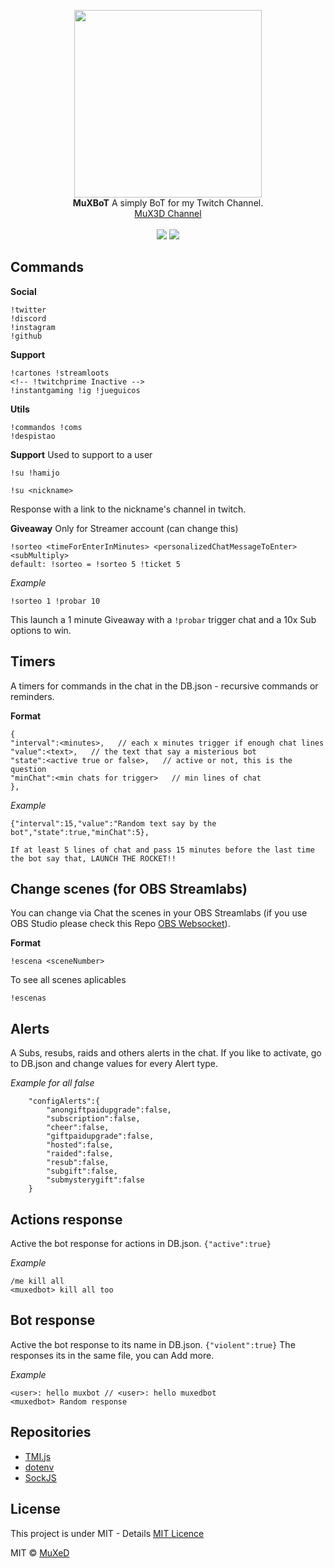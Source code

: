<p align=center>
  <img width=300 src="https://i.imgur.com/uvlItJe.jpg"/>
  <br>
  <span><strong>MuXBoT</strong> A simply BoT for my Twitch Channel.<br>
  <a href="https://www.twitch.tv/mux3d">MuX3D Channel</a></span><br><br>
<img src="https://img.shields.io/badge/License-MIT-blue">
<img src="https://img.shields.io/badge/Version-0.0.1-blue">
</p>

## Commands
__Social__
```
!twitter
!discord
!instagram
!github
```

__Support__
```
!cartones !streamloots
<!-- !twitchprime Inactive -->
!instantgaming !ig !jueguicos
```

__Utils__
```
!commandos !coms
!despistao
```

__Support__
Used to support to a user

```
!su !hamijo

!su <nickname>
```
Response with a link to the nickname's channel in twitch.

__Giveaway__
Only for Streamer account (can change this)
```
!sorteo <timeForEnterInMinutes> <personalizedChatMessageToEnter> <subMultiply>
default: !sorteo = !sorteo 5 !ticket 5
```
_Example_
```
!sorteo 1 !probar 10
```
This launch a 1 minute Giveaway with a ` !probar ` trigger chat and a 10x Sub options to win.

## Timers
A timers for commands in the chat in the DB.json - recursive commands or reminders.

__Format__
```
{
"interval":<minutes>,   // each x minutes trigger if enough chat lines
"value":<text>,   // the text that say a misterious bot
"state":<active true or false>,   // active or not, this is the question
"minChat":<min chats for trigger>   // min lines of chat
},
```
_Example_
```
{"interval":15,"value":"Random text say by the bot","state":true,"minChat":5},

If at least 5 lines of chat and pass 15 minutes before the last time the bot say that, LAUNCH THE ROCKET!!
```

## Change scenes (for OBS Streamlabs)
You can change via Chat the scenes in your OBS Streamlabs (if you use OBS Studio please check this Repo [OBS Websocket](https://github.com/Palakis/obs-websocket)).

__Format__
```
!escena <sceneNumber>
```

To see all scenes aplicables

```
!escenas
```

## Alerts
A Subs, resubs, raids and others alerts in the chat. If you like to activate, go to DB.json and change values for every Alert type.

_Example for all false_
```
    "configAlerts":{
        "anongiftpaidupgrade":false,
        "subscription":false,
        "cheer":false,
        "giftpaidupgrade":false,
        "hosted":false,
        "raided":false,
        "resub":false,
        "subgift":false,
        "submysterygift":false
    }
```

## Actions response
Active the bot response for actions in DB.json. `{"active":true}`

_Example_
```
/me kill all
<muxedbot> kill all too
```

## Bot response
Active the bot response to its name in DB.json. `{"violent":true}`
The responses its in the same file, you can Add more.

_Example_
```
<user>: hello muxbot // <user>: hello muxedbot
<muxedbot> Random response
```

## Repositories
- [TMI.js](https://github.com/tmijs/tmi.js)
- [dotenv](https://www.npmjs.com/package/dotenv)
- [SockJS](https://github.com/sockjs/sockjs-client)

## License
This project is under MIT - Details [MIT Licence](https://github.com/juananmuxed/muxbot/blob/master/LICENSE)

MIT © [MuXeD](https://muxed.es/)